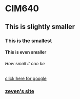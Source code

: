 # CIM640

## This is slightly smaller

### This is the smallest

#### This is even smaller




###### How small it can be

[click here for google](http://www.google.com)

### [zeven's site](http://www.zevenrodriguez.com)
